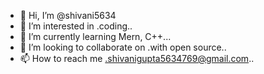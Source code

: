 - 👋 Hi, I’m @shivani5634
- 👀 I’m interested in .coding..
- 🌱 I’m currently learning Mern, C++...
- 💞️ I’m looking to collaborate on .with open source..
- 📫 How to reach me .shivanigupta5634769@gmail.com..

<!---
shivani5634/shivani5634 is a ✨ special ✨ repository because its `README.md` (this file) appears on your GitHub profile.
You can click the Preview link to take a look at your changes.
--->
